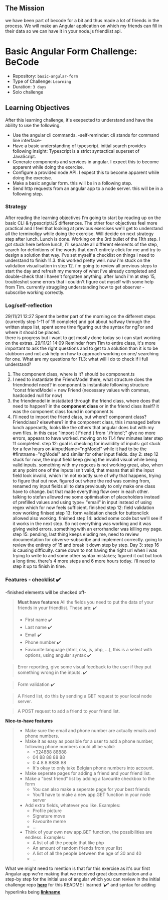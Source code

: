 ## The Mission
we have been part of becode for a bit and thus made a lot of friends in the process. We will make an Angular application on which my friends can fill in their data so we can have it in your node.js friendlist api.

# Basic Angular Form Challenge: BeCode

- Repository: `basic-angular-form`
- Type of Challenge: `Learning`
- Duration: `3 days`
- Solo challenge

## Learning Objectives 
After this learning challenge, it's exepected to understand and have the ability to use the following. 
- Use the angular cli commands. -self-reminder: cli stands for command line interface-
- Have a basic understanding of typescript.  initial search provides following insight: Typescript is a strict syntactical superset of JavaScript. 
- Generate components and services in angular. I expect this to become apparent while doing the exercise. 
- Configure a provided node API. I expect this to become apparent while doing the exercise. 
- Make a basic angular form. this will be in a following step. 
- Send http requests from an angular app to a node server. this will be in a following step. 

### Strategy
After reading the learning objectives I'm going to start by reading up on the basic CLI & typescript/JS differences. 
The other four objectives feel more practical and I feel that looking at previous exercises we'll get to understand all the terminoligy while doing the exercise. 
Will decide on next strategy step after lunch. 
Lunch is done. Working on the 3rd bullet of the 11th step. I got stuck here before lunch, i'll separate all different elements of the step, search for definitions of the words that don't entirely click for me and try to design a solution that way. 
I've set myself a checklist on things i need to understand to finish 11.3. this worked pretty well. 
now i'm stuck on the validation visualisation in step 12. i'm going to review all previous steps to start the day and refresh my memory of what i've already completed and double-check that i haven't forgotten anything. 
after lunch i'm at step 15, troubleshot some errors that i couldn't figure out myself with some help from Tim. 
currently struggling understanding how to get observer - subscribe working correctly. 


### Log/self-reflection
29/11/21 12:27  Spent the better part of the morning on the different steps (currently step 1-11 of 19 complete) and got about halfway through the written steps list, spent some time figuring out the syntax for ngFor and where it should be placed.  
there is progress but i want to get mostly done today so i can start working on the extras. 
29/11/21 14:09 Reminder from Tim to entire class, it's more important to ask the right questions and to get to a solution than it is to be stubborn and not ask help on how to approach working on one/ searching for one. 
What are my questions for 11.3: what will i do to check if i full understand? 
1. The component class, where is it? should be component.ts 
2. I need to instantiate the FriendModel there, what structure does the friendmodel need? in component.ts instantiate following structure "const friendModel = new Friend (necessary values with commas, hardcoded null for now)
3. the friendmodel in instatiated through the friend class, where does that need to happen? in the __component class__ or in the friend class itself?  it was the component class found in component.ts
4. I'll need to import the friend class, but where? component class? Friendclass? elsewhere? in the component class, this i managed before lunch apperantly, looks like the others that angular does but with my own files. in this case "import { Friend } from './friend';"
give no more errors, appears to have worked. moving on to 11.4
few minutes later step 11 completed. 
step 12: goal is checking for invalidity of inputs:
got stuck for a few hours on #inputName="ngModel" while it had to be the #firstname="ngModel" and similar for other input fields. 
day 2: step 12 stuck for now, the input field keep giving the invalid visual while being valid inputs. something with my regexes is not working great, also, when at any point one of the inputs isn't valid, that means that all the input field look invalid, which i'm not exactly sure of why that happens, trying to figure that out now. figured out where the red was coming from, renamed my input fields all to data previously to only make one class have to change. but that made everything flow over in each other. talking to stefan allowed me some optimisation of placeholders instead of prefilled values and using type= "email" in input instead of using regex which for now feels sufficient. 
finished step 12: field validation now working
finised step 13: form validation check for buttonclick allowed also working. 
finished step 14: added some code but we'll see if it works in the next step. So not everything was working and it was giving weird errors. something with an errorhandler was killing my page. 
step 15: pending, last thing keeps eluding me, need to review documentation for obverve-subscribe and implement correctly. 
going to review the entirety of 15 and break it down step by step. 
Day 3: step 16 is causing difficulty. came down to not having the right url when i was trying to write to and some other syntax mistakes; figured it out but took a long time. there's 4 more steps and 6 more hours today. i'll need to step it up to finish in time. 


### Features - checklist :heavy_check_mark:
-finished elements will be checked off-
>__Must have features__
>All the fields you need to put the data of your friends in your friendlist. These are: :heavy_check_mark:
>- First name :heavy_check_mark:
>- Last name :heavy_check_mark:
>- Email :heavy_check_mark: 
>- Phone number :heavy_check_mark: 
>- Favourite language (html, css, js, php, ...), this is a select with options, using angular syntax :heavy_check_mark:

>Error reporting, give some visual feedback to the user if they put something wrong in the inputs.  :heavy_check_mark:  

>Form validation :heavy_check_mark: 

>A Friend list, do this by sending a GET request to your local node server. 

>A POST request to add a friend to your friend list. 


__Nice-to-have features__
>- Make sure the email and phone number are actually emails and phone numbers.
>- Make it as easy as possible for a user to add a phone number, following phone numbers could all be valid:
>    - +324888 88888
>    - 04 88 88 88 88
>    - 0      4 8     8 8888 88
>    - It's okay to only take Belgian phone numbers into account.
>- Make seperate pages for adding a friend and your friend list.
>- Make a "best friend" list by adding a favourite checkbox to the form
>    - You can also make a seperate page for your best friends
>    - You'll have to make a new app.GET function in your node server
>- Add extra fields, whatever you like. Examples:
>    - Profile picture
>    - Signature move
>    - Favourite meme
>    - ...
>- Think of your own new app.GET function, the possibilities are endless. Examples:
>    - A list of all the people that like php
>    - An amount of random friends from your list
>    - A list of all the people between the age of 30 and 40
>    - ...

What we might need to mention is that for this exercise as it's our first Angular app we're making that we received great documentation and a step-by step for the initial use of angular which you can review in the initial challenge repo [__here__](https://github.com/becodeorg/ANT-Lamarr-5.34/tree/fffc56a288a6d83f400d775589f910472fa12220/2.The-Hill/angular/intro)
for this README i learned 
':heavy_check_mark:' 
and syntax for adding hyperlinks being 
[__linkname__](linkurl)
